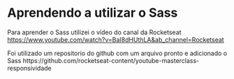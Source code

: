 <h1>Aprendendo a utilizar o Sass</h1>

<p>Para aprender o Sass utilizei o vídeo do canal da Rocketseat <a href="https://www.youtube.com/watch?v=BaI8dHUthLA&ab_channel=Rocketseat">https://www.youtube.com/watch?v=BaI8dHUthLA&ab_channel=Rocketseat</a></p>

<p>Foi utilizado um repositorio do github com um arquivo pronto e adicionado o Sass <a>https://github.com/rocketseat-content/youtube-masterclass-responsividade</a></p>
